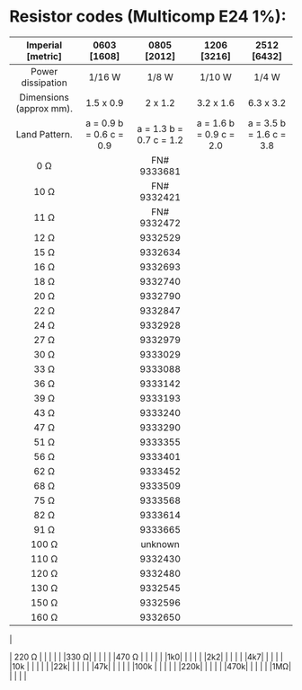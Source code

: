# Resistor codes (Multicomp E24 1%):

|   Imperial [metric]    |   0603 [1608]   |  0805 [2012]  |   1206 [3216]  |  2512 [6432]  |
| :-------------: | :------------: | :-------------: | :------------: | :-------------: |
| Power dissipation  |  1/16 W  |  1/8 W  |  1/10 W  |  1/4 W  |
| Dimensions (approx mm). |1.5 x 0.9|2 x 1.2|3.2 x 1.6|6.3 x 3.2 | length 6.5 ± 0.5 |
|Land Pattern. | a = 0.9 b = 0.6 c = 0.9  |a = 1.3 b = 0.7 c = 1.2 | a = 1.6 b = 0.9 c = 2.0 | a = 3.5 b = 1.6 c = 3.8 |
|   0 Ω | | FN# 9333681 | |  |
|  10 Ω | | FN# 9332421 | | |
|  11 Ω | | FN# 9332472
|  12 Ω | | 9332529
|  15 Ω | | 9332634
|  16 Ω | | 9332693
|  18 Ω | | 9332740
|  20 Ω | | 9332790
|  22 Ω | | 9332847 
|  24 Ω | | 9332928
|  27 Ω | | 9332979
|  30 Ω | | 9333029
|  33 Ω | | 9333088
|  36 Ω | | 9333142
|  39 Ω | | 9333193
|  43 Ω | | 9333240
|  47 Ω | | 9333290| | |
|  51 Ω | | 9333355
|  56 Ω | | 9333401 | | |
|  62 Ω | | 9333452
|  68 Ω | | 9333509
|  75 Ω | | 9333568
|  82 Ω | | 9333614
|  91 Ω | | 9333665
| 100 Ω | | unknown | | |
| 110 Ω | | 9332430
| 120 Ω | | 9332480
| 130 Ω | | 9332545
| 150 Ω | | 9332596
| 160 Ω | | 9332650
|


| 220 Ω | | | | |
|330 Ω| | | | |
|470 Ω | | | | |
|1k0| | | | |
|2k2| | | | |
|4k7| | | | |
|10k | | | | |
|22k| | | | |
|47k| | | | |
|100k | | | | |
|220k| | | | |
|470k| | | | |
|1MΩ| | | | |
